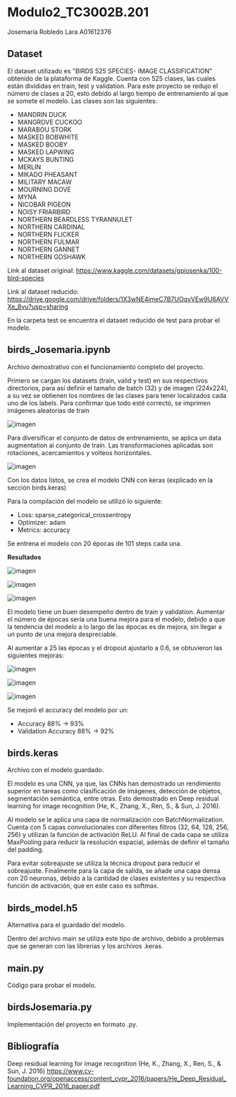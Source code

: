 # Modulo2_TC3002B.201

Josemaría Robledo Lara A01612376

## Dataset
El dataset utilizado es "BIRDS 525 SPECIES- IMAGE CLASSIFICATION" obtenido de la plataforma de Kaggle. Cuenta con 525 clases, las cuales están divididas en train, test y validation. Para este proyecto se redujo el número de clases a 20, esto debido al largo tiempo de entrenamiento al que se somete el modelo. Las clases son las siguientes:

- MANDRIN DUCK
- MANGROVE CUCKOO
- MARABOU STORK
- MASKED BOBWHITE
- MASKED BOOBY
- MASKED LAPWING
- MCKAYS BUNTING
- MERLIN
- MIKADO PHEASANT
- MILITARY MACAW
- MOURNING DOVE
- MYNA
- NICOBAR PIGEON
- NOISY FRIARBIRD
- NORTHERN BEARDLESS TYRANNULET
- NORTHERN CARDINAL
- NORTHERN FLICKER
- NORTHERN FULMAR
- NORTHERN GANNET
- NORTHERN GOSHAWK

Link al dataset original: https://www.kaggle.com/datasets/gpiosenka/100-bird-species

Link al dataset reducido: https://drive.google.com/drive/folders/1X3wNE4jmeC7B7UOqyVEw9U6AVVXe_8vu?usp=sharing

En la carpeta test se encuentra el dataset reducido de test para probar el modelo.

## birds_Josemaria.ipynb
Archivo demostrativo con el funcionamiento completo del proyecto.

Primero se cargan los datasets (train, valid y test) en sus respectivos directorios, para así definir el tamaño de batch (32) y de imagen (224x224), a su vez se obtienen los nombres de las clases para tener localizados cada uno de los labels. Para confirmar que todo esté correcto, se imprimen imágenes aleatorias de train

![imagen](https://github.com/A01612376/Modulo2_TC3002B.201/assets/83626334/a1b56edb-2a48-4fdc-87d7-c4e44c4707f7)


Para diversificar el conjunto de datos de entrenamiento, se aplica un data augmentation al conjunto de train. Las transformaciones aplicadas son rotaciones, acercamientos y volteos horizontales.

![imagen](https://github.com/A01612376/Modulo2_TC3002B.201/assets/83626334/337fb1ce-defd-4c4d-8591-3d951a51e8df)

Con los datos listos, se crea el modelo CNN con keras (explicado en la sección birds.keras)

Para la compilación del modelo se utilizó lo siguiente:
- Loss: sparse_categorical_crossentropy
- Optimizer: adam
- Metrics: accuracy

Se entrena el modelo con 20 épocas de 101 steps cada una.

**Resultados**

![imagen](https://github.com/A01612376/Modulo2_TC3002B.201/assets/83626334/b0f8f72d-7a2c-43b9-8690-2e994960c742)

![imagen](https://github.com/A01612376/Modulo2_TC3002B.201/assets/83626334/359e9eff-35c1-43a3-86c8-bb1b90a39b87)

![imagen](https://github.com/A01612376/Modulo2_TC3002B.201/assets/83626334/5811f283-fadc-4bc2-82ac-1a5c781a2307)

El modelo tiene un buen desempeño dentro de train y validation. Aumentar el número de épocas sería una buena mejora para el modelo, debido a que la tendencia del modelo a lo largo de las épocas es de mejora, sin llegar a un punto de una mejora despreciable.

Al aumentar a 25 las épocas y el dropout ajustarlo a 0.6, se obtuvieron las siguientes mejoras:


![imagen](https://github.com/A01612376/Modulo2_TC3002B.201/assets/83626334/cb811a79-8fc8-45df-95ea-c8ae61a17b04)

![imagen](https://github.com/A01612376/Modulo2_TC3002B.201/assets/83626334/06d7ff30-b574-4e10-988b-2dd954c4ed09)

![imagen](https://github.com/A01612376/Modulo2_TC3002B.201/assets/83626334/2093ea76-c463-4d96-8620-b678c2abbd6c)

Se mejoró el accuracy del modelo por un:
- Accuracy 88% -> 93%
- Validation Accuracy 88% -> 92%

## birds.keras
Archivo con el modelo guardado.

El modelo es una CNN, ya que, las CNNs han demostrado un rendimiento superior en tareas como clasificación de imágenes, detección de objetos, segmentación semántica, entre otras. Esto demostrado en Deep residual learning for image recognition (He, K., Zhang, X., Ren, S., & Sun, J. 2016).

Al modelo se le aplica una capa de normalización con BatchNormalization. Cuenta con 5 capas convolucionales con diferentes filtros (32, 64, 128, 256, 256) y utilizan la función de activación ReLU. Al final de cada capa se utiliza MaxPooling para reducir la resolución espacial, además de definir el tamaño del padding.

Para evitar sobreajuste se utiliza la técnica dropout para reducir el sobreajuste. Finalmente para la capa de salida, se añade una capa densa con 20 neuronas, debido a la cantidad de clases existentes y su respectiva función de activación, que en este caso es softmax.

## birds_model.h5
Alternativa para el guardado del modelo.

Dentro del archivo main se utiliza este tipo de archivo, debido a problemas que se generan con las librerías y los archivos .keras.

## main.py
Código para probar el modelo.

## birdsJosemaria.py
Implementación del proyecto en formato .py.

## Bibliografía
Deep residual learning for image recognition (He, K., Zhang, X., Ren, S., & Sun, J. 2016) https://www.cv-foundation.org/openaccess/content_cvpr_2016/papers/He_Deep_Residual_Learning_CVPR_2016_paper.pdf
